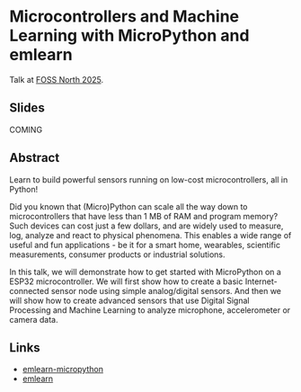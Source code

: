 
# Microcontrollers and Machine Learning with MicroPython and emlearn

Talk at [FOSS North 2025](https://foss-north.se/2025/speakers-and-talks.html#jon).

## Slides

COMING

## Abstract

Learn to build powerful sensors running on low-cost microcontrollers, all in Python!

Did you known that (Micro)Python can scale all the way down to microcontrollers that have less than 1 MB of RAM and program memory? Such devices can cost just a few dollars, and are widely used to measure, log, analyze and react to physical phenomena. This enables a wide range of useful and fun applications - be it for a smart home, wearables, scientific measurements, consumer products or industrial solutions.

In this talk, we will demonstrate how to get started with MicroPython on a ESP32 microcontroller. We will first show how to create a basic Internet-connected sensor node using simple analog/digital sensors. And then we will show how to create advanced sensors that use Digital Signal Processing and Machine Learning to analyze microphone, accelerometer or camera data. 

## Links

- [emlearn-micropython](https://github.com/emlearn/emlearn-micropython)
- [emlearn](https://github.com/emlearn/emlearn)
